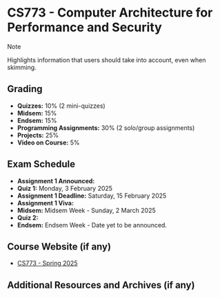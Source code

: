 # CS773 - Computer Architecture for Performance and Security

> [!NOTE]  
> Highlights information that users should take into account, even when skimming.

## Grading

- **Quizzes:** 10% (2 mini-quizzes)
- **Midsem:** 15%
- **Endsem:** 15%
- **Programming Assignments:** 30% (2 solo/group assignments)
- **Projects:** 25%
- **Video on Course:** 5%

## Exam Schedule

- **Assignment 1 Announced:** 
- **Quiz 1:** Monday, 3 February 2025
- **Assignment 1 Deadline:** Saturday, 15 February 2025
- **Assignment 1 Viva:** 
- **Midsem:** Midsem Week - Sunday, 2 March 2025
- **Quiz 2:**
- **Endsem:** Endsem Week - Date yet to be announced.

## Course Website (if any)

- [CS773 - Spring 2025](https://docs.google.com/spreadsheets/d/e/2PACX-1vTpfEGqEkeWnyqqQcUjCL-PsPwklPWN6ERaH1Zb3rzm6fDkqmfi2ka1RA5OL0vrkf49OKO5h8nhOEiN/pubhtml)

## Additional Resources and Archives (if any)
